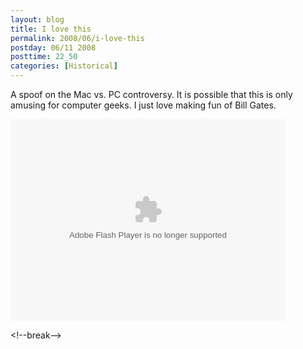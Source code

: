 ```yaml
---
layout: blog
title: I love this
permalink: 2008/06/i-love-this
postday: 06/11 2008
posttime: 22_50
categories: [Historical]
---
```


<p>A spoof on the Mac vs. PC controversy. It is possible that this is only amusing for computer geeks. I just love making fun of Bill Gates.<br /></p>
<object width="440" height="323"><param name="movie" value="http://d.yimg.com/static.video.yahoo.com/yep/YV_YEP.swf?ver=2.2.4" /><param name="allowFullScreen" value="true" /><param name="flashVars" value="id=1921369&vid=255498&lang=en-us&intl=us&thumbUrl=http%3A//us.i1.yimg.com/us.yimg.com/i/us/sch/cn/v/v0/w748/255498_320_240.jpeg&embed=1" /><embed src="http://d.yimg.com/static.video.yahoo.com/yep/YV_YEP.swf?ver=2.2.4" type="application/x-shockwave-flash" width="440" height="323" allowFullScreen="true" flashVars="id=1921369&vid=255498&lang=en-us&intl=us&thumbUrl=http%3A//us.i1.yimg.com/us.yimg.com/i/us/sch/cn/v/v0/w748/255498_320_240.jpeg&embed=1" ></embed></object><p>&lt;!--break--></p>

